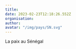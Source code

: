 ```yaml
---
title: 
date: 2023-02-23T12:18:26.552Z
organisation: 
author: 
avatar: "/img/pays/SN.svg"
---
```


La paix au Sénégal